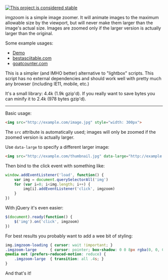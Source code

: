 [![This project is considered stable](https://img.shields.io/badge/Status-stable-green.svg)](https://arp242.net/status/stable)

imgzoom is a simple image zoomer. It will animate images to the maximum
allowable size by the viewport, but will never make them larger than the image's
actual size. Images are zoomed only if the larger version is actually larger
than the original.

Some example usages:

- [Demo](https://arp242.github.io/imgzoom/example.html)
- [bestasciitable.com](https://bestasciitable.com)
- [goatcounter.com](https://www.goatcounter.com)

This is a simpler (and IMHO better) alternative to "lightbox" scripts. This
script has no external dependencies and should work well with pretty much any
browser (including IE11, mobile, etc.)

It's a small library: 4.4k (1.9k gzip'd). If you really want to save bytes you
can minify it to 2.4k (978 bytes gzip'd).

---

Basic usage:

```html
<img src="http://example.com/image.jpg" style="width: 300px">
```

The `src` attribute is automatically used; images will only be zoomed if the
zoomed version is actually larger.

Use `data-large` to specify a different larger image:

```html
<img src="http://example.com/thumbnail.jpg" data-large="http://example.com/fullsize.jpg">
```

Then bind to the click event with something like:

```javascript
window.addEventListener('load', function() {
    var img = document.querySelectorAll('img')
    for (var i=0; i<img.length; i++) {
        img[i].addEventListener('click', imgzoom)
    }
})
```

With jQuery it's even easier:

```javascript
$(document).ready(function() {
    $('img').on('click', imgzoom)
})
```

For best results you probably want to add a wee bit of styling:

```css
img.imgzoom-loading { cursor: wait !important; }
.imgzoom-large      { cursor: pointer; box-shadow: 0 0 8px rgba(0, 0, 0, .3); }
@media not (prefers-reduced-motion: reduce) {
    .imgzoom-large  { transition: all .4s; }
}
```

And that's it!

